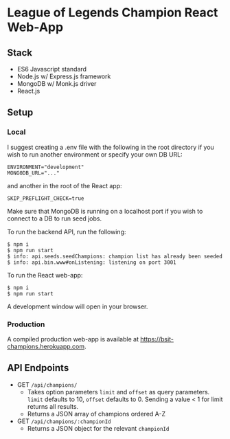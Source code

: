 # League of Legends Champion React Web-App

## Stack

- ES6 Javascript standard
- Node.js w/ Express.js framework
- MongoDB w/ Monk.js driver
- React.js

## Setup

### Local
I suggest creating a .env file with the following in the root directory if you wish to run another environment or specify your own DB URL:
```
ENVIRONMENT="development"
MONG0DB_URL="..."
```
and another in the root of the React app:
```
SKIP_PREFLIGHT_CHECK=true
```
Make sure that MongoDB is running on a localhost port if you wish to connect to a DB to run seed jobs. 

To run the backend API, run the following:
```
$ npm i
$ npm run start
$ info: api.seeds.seedChampions: champion list has already been seeded
$ info: api.bin.www#onListening: listening on port 3001
```

To run the React web-app:
```
$ npm i
$ npm run start
```

A development window will open in your browser.

### Production
A compiled production web-app is available at https://bsit-champions.herokuapp.com.

## API Endpoints
- GET `/api/champions/`
    - Takes option parameters `limit` and `offset` as query parameters. `limit` defaults to 10, `offset` defaults to 0. Sending a value < 1 for limit returns all results.
    - Returns a JSON array of champions ordered A-Z
- GET `/api/champions/:championId`
    - Returns a JSON object for the relevant `championId`
